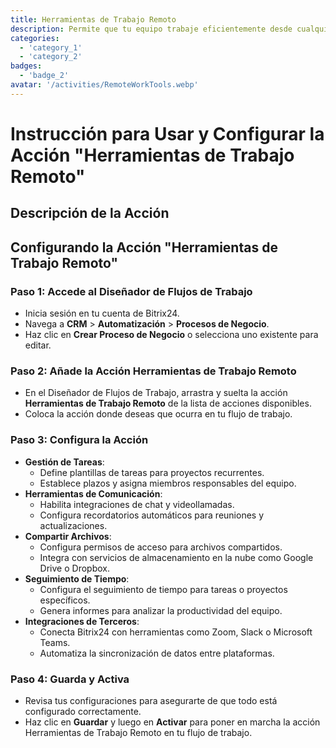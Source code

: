 ```yaml
---
title: Herramientas de Trabajo Remoto
description: Permite que tu equipo trabaje eficientemente desde cualquier parte del mundo.
categories: 
  - 'category_1'
  - 'category_2'
badges: 
  - 'badge_2'
avatar: '/activities/RemoteWorkTools.webp'
---
```

# Instrucción para Usar y Configurar la Acción "Herramientas de Trabajo Remoto"

## Descripción de la Acción

## **Configurando la Acción "Herramientas de Trabajo Remoto"**

### Paso 1: Accede al Diseñador de Flujos de Trabajo
- Inicia sesión en tu cuenta de Bitrix24.
- Navega a **CRM** > **Automatización** > **Procesos de Negocio**.
- Haz clic en **Crear Proceso de Negocio** o selecciona uno existente para editar.

### Paso 2: Añade la Acción Herramientas de Trabajo Remoto
- En el Diseñador de Flujos de Trabajo, arrastra y suelta la acción **Herramientas de Trabajo Remoto** de la lista de acciones disponibles.
- Coloca la acción donde deseas que ocurra en tu flujo de trabajo.

### Paso 3: Configura la Acción
- **Gestión de Tareas**:
  - Define plantillas de tareas para proyectos recurrentes.
  - Establece plazos y asigna miembros responsables del equipo.
- **Herramientas de Comunicación**:
  - Habilita integraciones de chat y videollamadas.
  - Configura recordatorios automáticos para reuniones y actualizaciones.
- **Compartir Archivos**:
  - Configura permisos de acceso para archivos compartidos.
  - Integra con servicios de almacenamiento en la nube como Google Drive o Dropbox.
- **Seguimiento de Tiempo**:
  - Configura el seguimiento de tiempo para tareas o proyectos específicos.
  - Genera informes para analizar la productividad del equipo.
- **Integraciones de Terceros**:
  - Conecta Bitrix24 con herramientas como Zoom, Slack o Microsoft Teams.
  - Automatiza la sincronización de datos entre plataformas.

### Paso 4: Guarda y Activa
- Revisa tus configuraciones para asegurarte de que todo está configurado correctamente.
- Haz clic en **Guardar** y luego en **Activar** para poner en marcha la acción Herramientas de Trabajo Remoto en tu flujo de trabajo.